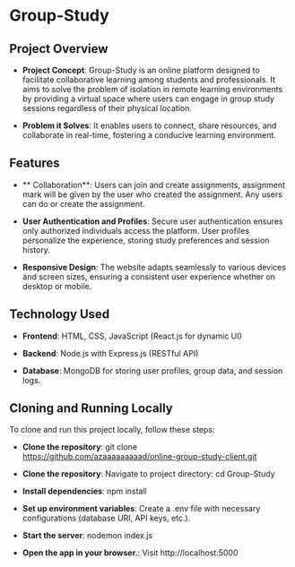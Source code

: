 
# Group-Study

## Project Overview

- **Project Concept**: Group-Study is an online platform designed to facilitate collaborative learning among students and professionals. It aims to solve the problem of isolation in remote learning environments by providing a virtual space where users can engage in group study sessions regardless of their physical location.
  
- **Problem it Solves**: It enables users to connect, share resources, and collaborate in real-time, fostering a conducive learning environment.

## Features

- ** Collaboration**: Users can join and create assignments, assignment mark will be given by the user who created the assignment. Any users can do or create the assignment.
  
- **User Authentication and Profiles**: Secure user authentication ensures only authorized individuals access the platform. User profiles personalize the experience, storing study preferences and session history.
  
- **Responsive Design**: The website adapts seamlessly to various devices and screen sizes, ensuring a consistent user experience whether on desktop or mobile.

## Technology Used

- **Frontend**: HTML, CSS, JavaScript (React.js for dynamic UI)
  
- **Backend**: Node.js with Express.js (RESTful API)
  
- **Database**: MongoDB for storing user profiles, group data, and session logs.

## Cloning and Running Locally

To clone and run this project locally, follow these steps:

- **Clone the repository**:
   git clone https://github.com/azaaaaaaaaad/online-group-study-client.git

- **Clone the repository**:
   Navigate to project directory: cd Group-Study
   
- **Install dependencies**:
   npm install
   
- **Set up environment variables**:
   Create a .env file with necessary configurations (database URI, API keys, etc.).
   
- **Start the server**:
   nodemon index.js

- **Open the app in your browser.**:
   Visit http://localhost:5000




